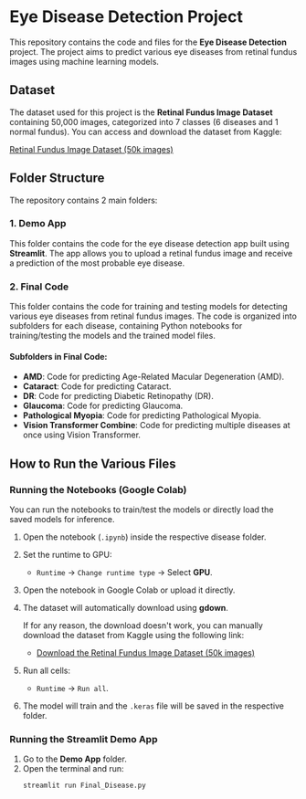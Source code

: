 # Eye Disease Detection Project

This repository contains the code and files for the **Eye Disease Detection** project. The project aims to predict various eye diseases from retinal fundus images using machine learning models.

## Dataset

The dataset used for this project is the **Retinal Fundus Image Dataset** containing 50,000 images, categorized into 7 classes (6 diseases and 1 normal fundus). You can access and download the dataset from Kaggle:

[Retinal Fundus Image Dataset (50k images)](https://www.kaggle.com/datasets/gautamrajiitk/retinal-fundus-image-50k)

## Folder Structure

The repository contains 2 main folders:

### 1. **Demo App**
This folder contains the code for the eye disease detection app built using **Streamlit**. The app allows you to upload a retinal fundus image and receive a prediction of the most probable eye disease.

### 2. **Final Code**
This folder contains the code for training and testing models for detecting various eye diseases from retinal fundus images. The code is organized into subfolders for each disease, containing Python notebooks for training/testing the models and the trained model files.

#### Subfolders in **Final Code**:

- **AMD**: Code for predicting Age-Related Macular Degeneration (AMD).
- **Cataract**: Code for predicting Cataract.
- **DR**: Code for predicting Diabetic Retinopathy (DR).
- **Glaucoma**: Code for predicting Glaucoma.
- **Pathological Myopia**: Code for predicting Pathological Myopia.
- **Vision Transformer Combine**: Code for predicting multiple diseases at once using Vision Transformer.

## How to Run the Various Files

### Running the Notebooks (Google Colab)
You can run the notebooks to train/test the models or directly load the saved models for inference.

1. Open the notebook (`.ipynb`) inside the respective disease folder.
2. Set the runtime to GPU:
   - `Runtime` → `Change runtime type` → Select **GPU**.
3. Open the notebook in Google Colab or upload it directly.
4. The dataset will automatically download using **gdown**.

   If for any reason, the download doesn't work, you can manually download the dataset from Kaggle using the following link:
   - [Download the Retinal Fundus Image Dataset (50k images)](https://www.kaggle.com/datasets/gautamrajiitk/retinal-fundus-image-50k)

5. Run all cells:
   - `Runtime` → `Run all`.
6. The model will train and the `.keras` file will be saved in the respective folder.

### Running the Streamlit Demo App
1. Go to the **Demo App** folder.
2. Open the terminal and run:
   ```bash
   streamlit run Final_Disease.py

